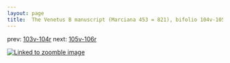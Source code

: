 ```yaml
---
layout: page
title:  The Venetus B manuscript (Marciana 453 = 821), bifolio 104v-105r
---
```


prev: [103v-104r](../103v-104r/) next: [105v-106r](../105v-106r/)



[![Linked to zoomble image](http://www.homermultitext.org/iipsrv?IIIF=/project/homer/pyramidal/deepzoom/hmt/vbbifolio/v1/vb_104v_105r.tif/full/2000,/0/default.jpg)](http://www.homermultitext.org/ict2/?urn=urn:cite2:hmt:vbbifolio.v1:vb_104v_105r)

